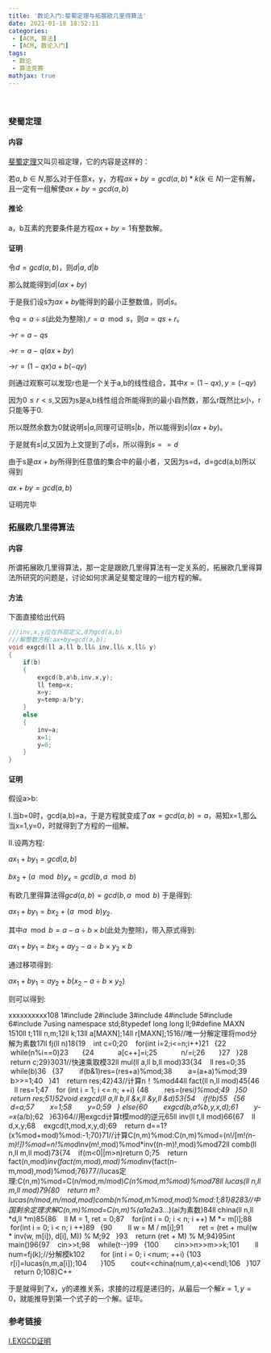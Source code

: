 ```yaml
---
title: '数论入门:斐蜀定理与拓展欧几里得算法'
date: 2021-01-18 18:52:11
categories:
 - [ACM, 算法]
 - [ACM, 数论入门]
tags:
 - 数论
 - 算法竞赛
mathjax: true
---
```


​        

### 斐蜀定理

#### 内容

[斐蜀定理](https://baike.baidu.com/item/%E8%A3%B4%E8%9C%80%E5%AE%9A%E7%90%86/5186593?fr=aladdin)又叫贝祖定理，它的内容是这样的：

若$a,b\in N$,那么对于任意x，y，方程$ax+by=gcd(a,b)*k(k\in N)$一定有解，且一定有一组解使$ax+by=gcd(a,b)$

#### 推论

a，b互素的充要条件是方程$ax+by=1$有整数解。

#### 证明

令$d=gcd(a,b)$，则$d|a,d|b$

那么就能得到$d|(ax+by)$

于是我们设s为$ax+by$能得到的最小正整数值，则$d|s$。

令$q=a\div s$(此处为整除),$r=a\mod s$，则$a=qs+r$。

->$r=a-qs$

->$r=a-q(ax+by)$

->$r=(1-qx)a+b(-qy)$

则通过观察可以发现r也是一个关于a,b的线性组合，其中$x=(1-qx),y=(-qy)$

因为$0\leq r < s$,又因为s是a,b线性组合所能得到的最小自然数，那么r既然比s小，r只能等于0.

所以既然余数为0就说明$s|a$,同理可证明$s|b$，所以能得到$s|(ax+by)$。

于是就有$s|d$,又因为上文提到了$d|s$，所以得到$s==d$

由于s是$ax+by$所得到任意值的集合中的最小者，又因为s=d，d=gcd(a,b)所以得到

$ax+by=gcd(a,b)$

证明完毕

### 拓展欧几里得算法

#### 内容

所谓拓展欧几里得算法，那一定是跟欧几里得算法有一定关系的，拓展欧几里得算法所研究的问题是，讨论如何求满足斐蜀定理的一组方程的解。

#### 方法

下面直接给出代码

```C++
///inv,x,y应在外部定义,d为gcd(a,b)
///解整数方程:ax+by=gcd(a,b);
void exgcd(ll a,ll b,ll& inv,ll& x,ll& y)
{
    if(b)
    {
        exgcd(b,a%b,inv,x,y);
        ll temp=x;
        x=y;
        y=temp-a/b*y;
    }
    else
    {
		inv=a;
        x=1;
        y=0;
    }
}
```




#### 证明

假设a&gt;b:

Ⅰ.当b=0时，gcd(a,b)=a，于是方程就变成了$ax=gcd(a,b)=a$，易知x=1,那么当x=1,y=0，时就得到了方程的一组解。

Ⅱ.设两方程:

$ax_1+by_1=gcd(a,b)$

$bx_2+(a\mod b)y_x=gcd(b,a\mod b)$

有欧几里得算法得$gcd(a,b)=gcd(b,a\mod b)$ 于是得到:

$ax_1+by_1=bx_2+(a\mod b)y_2$.

其中$a\mod b=a-a\div b\times b$(此处为整除)，带入原式得到:

$ax_1+by_1=bx_2+ay_2-a\div b\times y_2\times b$

通过移项得到:

$ax_1+by_1=ay_2+b(x_2-a\div b\times y_2)$

则可以得到:

xxxxxxxxxx108 1#include <iostream>2#include <cmath>3#include <cstring>4#include <cstdio>5#include <algorithm>6#include <vector>7using namespace std;8typedef long long ll;9#define MAXN 1510ll t;11ll n,m;12ll k;13ll a[MAXN];14ll r[MAXN];15​16//唯一分解定理将mod分解为素数17ll fj(ll n)18{19    int c=0;20    for(int i=2;i<=n;i++)21    {22        while(n%i==0)23        {24            a[c++]=i;25            n/=i;26        }27    }28    return c;29}30​31//快速乘取模32ll mul(ll a,ll b,ll mod)33{34    ll res=0;35    while(b)36    {37        if(b&1)res=(res+a)%mod;38        a=(a+a)%mod;39        b>>=1;40    }41    return res;42}43//计算n！%mod44ll fact(ll n,ll mod)45{46    ll res=1;47    for (int i = 1; i <= n; ++i) {48        res=(res*i)%mod;49    }50    return res;51}52void exgcd(ll a,ll b,ll &x,ll &y,ll &d)53{54    if(!b)55    {56        d=a;57        x=1;58        y=0;59    } else{60        exgcd(b,a%b,y,x,d);61        y-=x*(a/b);62    }63}64//用exgcd计算t模mod的逆元65ll inv(ll t,ll mod)66{67    ll d,x,y;68    exgcd(t,mod,x,y,d);69    return d==1?(x%mod+mod)%mod:-1;70}71//计算C(n,m)%mod:C(n,m)%mod=(n!/[m!*(n-m)!])%mod=n!%mod*inv(m!,mod)%mod*inv((n-m)!,mod)%mod72ll comb(ll n,ll m,ll mod)73{74    if(m<0||m>n)return 0;75    return fact(n,mod)*inv(fact(m,mod),mod)%mod*inv(fact(n-m,mod),mod)%mod;76}77//lucas定理:C(n,m)%mod=C(n/mod,m/mod)*C(n%mod,m%mod)%mod78ll lucas(ll n,ll m,ll mod)79{80    return m?lucas(n/mod,m/mod,mod)*comb(n%mod,m%mod,mod)%mod:1;81}82​83//中国剩余定理求解C(n,m)%mod=C(n,m)%(a1*a2*a3...)(ai为素数)84ll china(ll n,ll *d,ll *m)85{86    ll M = 1, ret = 0;87    for(int i = 0; i < n; i ++) M *= m[i];88    for(int i = 0; i < n; i ++)89    {90        ll w = M / m[i];91        ret = (ret + mul(w * inv(w, m[i]), d[i], M)) % M;92    }93    return (ret + M) % M;94}95int main()96{97    cin>>t;98    while(t--)99    {100        cin>>n>>m>>k;101        ll num=fj(k);//分解模k102        for (int i = 0; i <num; ++i) {103            r[i]=lucas(n,m,a[i]);104        }105        cout<<china(num,r,a)<<endl;106    }107    return 0;108}C++

于是就得到了x，y的递推关系，求接的过程是递归的，从最后一个解$x=1,y=0$，就能推导到第一个式子的一个解。证毕。

### 参考链接

[Ⅰ.EXGCD证明](https://www.cnblogs.com/haveyoueverbeen/p/4612753.html)